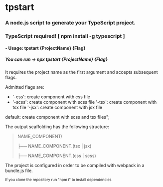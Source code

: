 # tpstart
### A node.js script to generate your TypeScript project.

### TypeScript required! [ npm install -g typescript ]

#### - Usage: tpstart {ProjectName} {Flag}

##### You can run -> npx tpstart {ProjectName} {Flag}

It requires the project name as the first argument and accepts subsequent flags.

Admitted flags are:
* '-css': create component with css file
* '-scss':  create component with scss file
'-tsx':  create component with tsx file
'-jsx':  create component with jsx file

default: create component with scss and tsx files";

The output scaffolding has the following structure:

>NAME_COMPONENT/
>
>├── NAME_COMPONENT.(tsx | jsx)
>
>├── NAME_COMPONENT.(css | scss)

The project is configured in order to be compiled with webpack in a bundle.js file.
  
<sub>
  If you clone the repository run "npm i" to install dependencies.
</sub>
